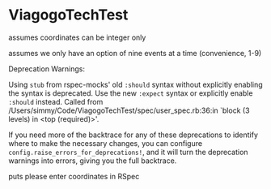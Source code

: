# ViagogoTechTest

assumes coordinates can be integer only

assumes we only have an option of nine events at a time (convenience, 1-9)

Deprecation Warnings:

Using `stub` from rspec-mocks' old `:should` syntax without explicitly enabling the syntax is deprecated. Use the new `:expect` syntax or explicitly enable `:should` instead. Called from /Users/simmy/Code/ViagogoTechTest/spec/user_spec.rb:36:in `block (3 levels) in <top (required)>'.


If you need more of the backtrace for any of these deprecations to
identify where to make the necessary changes, you can configure
`config.raise_errors_for_deprecations!`, and it will turn the
deprecation warnings into errors, giving you the full backtrace.

puts please enter coordinates in RSpec
